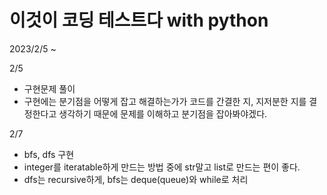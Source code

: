 # 이것이 코딩 테스트다 with python

2023/2/5 ~ 

2/5
 - 구현문제 풀이
 - 구현에는 분기점을 어떻게 잡고 해결하는가가 코드를 간결한 지, 지저분한 지를 결정한다고 생각하기 때문에 문제를 이해하고 분기점을 잡아봐야겠다.

2/7
 - bfs, dfs 구현
 - integer를 iteratable하게 만드는 방법 중에 str말고 list로 만드는 편이 좋다.
 - dfs는 recursive하게, bfs는 deque(queue)와 while로 처리